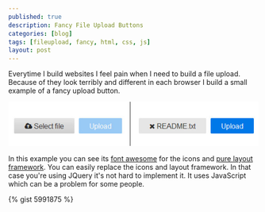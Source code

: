 ```yaml
---
published: true
description: Fancy File Upload Buttons
categories: [blog]
tags: [fileupload, fancy, html, css, js]
layout: post
---
```


Everytime I build websites I feel pain when I need to build a file upload. Because of they look terribly and different in each browser I build a small example of a fancy upload button.
 
![example](/blog-bilder/2013-07-21-Fancy-File-Upload-img1.jpg)
 
In this example you can see its [font awesome](https://fontawesome.com/) for the icons and [pure layout framework](http://purecss.io/).
You can easily replace the icons and layout framework. In that case you're using JQuery it's not hard to implement it.
It uses JavaScript which can be a problem for some people.

{% gist 5991875 %}
